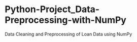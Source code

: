 # Python-Project_Data-Preprocessing-with-NumPy
Data Cleaning and Preprocessing of Loan Data using NumPy
